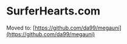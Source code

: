 
SurferHearts.com
================

Moved to: [https://github.com/da99/megauni](https://github.com/da99/megauni)
